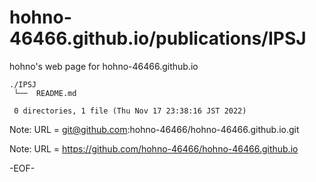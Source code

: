 # hohno-46466.github.io/publications/IPSJ

hohno's web page for hohno-46466.github.io

    ./IPSJ
     └──  README.md
     
     0 directories, 1 file (Thu Nov 17 23:38:16 JST 2022)

Note: URL = git@github.com:hohno-46466/hohno-46466.github.io.git

Note: URL = https://github.com/hohno-46466/hohno-46466.github.io

-EOF-
